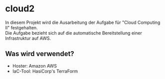 # cloud2
In diesem Projekt wird die Ausarbeitung der Aufgabe für "Cloud Computing II" festgehalten.  
Die Aufgabe bezieht sich auf die automatische Bereitstellung einer Infrastruktur auf AWS.

## Was wird verwendet?
- Hoster: Amazon AWS
- IaC-Tool: HasiCorp's TerraForm